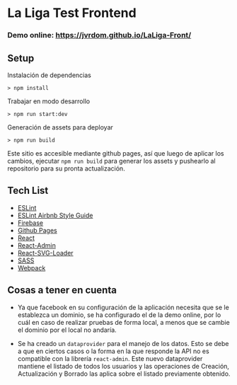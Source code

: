 # La Liga Test Frontend

### Demo online: https://jvrdom.github.io/LaLiga-Front/

## Setup

Instalación de dependencias

`> npm install`

Trabajar en modo desarrollo

`> npm run start:dev`

Generación de assets para deployar

`> npm run build`

Este sitio es accesible mediante github pages, así que luego de aplicar los cambios, ejecutar `npm run build` para generar los assets y pushearlo al repositorio para su pronta actualización.

## Tech List

- [ESLint](https://eslint.org/)
- [ESLint Airbnb Style Guide](https://github.com/airbnb/javascript)
- [Firebase](https://firebase.google.com/)
- [Github Pages](https://pages.github.com/)
- [React](https://es.reactjs.org/)
- [React-Admin](https://marmelab.com/react-admin/)
- [React-SVG-Loader](https://github.com/boopathi/react-svg-loader)
- [SASS](https://sass-lang.com/)
- [Webpack](https://webpack.js.org/)

## Cosas a tener en cuenta

- Ya que facebook en su configuración de la aplicación necesita que se le establezca un dominio, se ha configurado el de la demo online, por lo cuál en caso de realizar pruebas de forma local, a menos que se cambie el dominio por el local no andaría.

- Se ha creado un `dataprovider` para el manejo de los datos. Esto se debe a que en ciertos casos o la forma en la que responde la API no es compatible con la librería `react-admin`. Este nuevo dataprovider mantiene el listado de todos los usuarios y las operaciones de Creación, Actualización y Borrado las aplica sobre el listado previamente obtenido.
